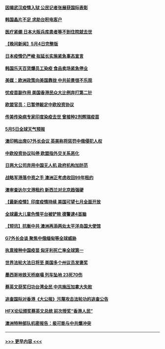 #### [因揭武汉疫情入狱 公民记者张展获国际表彰](../pages/prog202/a103111109.md?t=05051801) 
#### [韩国晶片不足 求助台积电客户](../pages/prog202/a103111106.md?t=05051801) 
#### [医疗紧绷 日本大阪兵库患者等不到住院就去世](../pages/prog202/a103111021.md?t=05051801) 
#### [【晚间新闻】5月4日完整版](../pages/prog202/a103110945.md?t=05051801) 
#### [日本疫情仍严峻 拟延长实施紧急事态宣言](../pages/prog202/a103110952.md?t=05051801) 
#### [韩国乐天百货爆员工染疫 食品卖场紧急停业](../pages/prog202/a103110941.md?t=05051801) 
#### [美媒：欧洲政策向美国靠拢 中共前景很不乐观](../pages/prog202/a103110503.md?t=05051801) 
#### [忧疫苗副作用 美国香港民众大比例弃打第二针](../pages/prog202/a103110801.md?t=05051801) 
#### [欧盟官员：已暂停敲定中欧投资协议](../pages/prog202/a103110812.md?t=05051801) 
#### [传美传染病专家印度染疫去世 曾接种2剂辉瑞疫苗](../pages/prog202/a103110732.md?t=05051801) 
#### [5月5日全球天气预报](../pages/prog202/a103110823.md?t=05051801) 
#### [澳印韩出席G7外长会议 英美称将惩罚中俄侵犯人权](../pages/prog202/a103110769.md?t=05051801) 
#### [中欧投资协议叫停 欧盟指外交关系恶化](../pages/prog202/a103110802.md?t=05051801) 
#### [日两大公司弃用中国无人机 政府机构加防范](../pages/prog202/a103110793.md?t=05051801) 
#### [战略军港落中资之手 澳洲正考虑收回99年租约](../pages/prog202/a103110711.md?t=05051801) 
#### [澳审查达尔文港租约 新西兰对北京趋强硬](../pages/prog202/a103110593.md?t=05051801) 
#### [【最新疫情】印度疫情持续 美国可望七月全面开放](../pages/prog202/a103110553.md?t=05051801) 
#### [全球最大儿童色情平台被铲除 德警逮4首脑](../pages/prog202/a103110733.md?t=05051801) 
#### [【短讯】抗衡中共 澳洲再添两处太平洋岛国大使馆](../pages/prog202/a103110698.md?t=05051801) 
#### [G7外长会谈 聚焦中俄缅甸等全球威胁](../pages/prog202/a103110701.md?t=05051801) 
#### [执意接种中国疫苗 匈牙利死亡率全球第一](../pages/prog202/a103110547.md?t=05051801) 
#### [世界法轮大法日将至 美国多个州议员发褒奖](../pages/prog202/a103110587.md?t=05051801) 
#### [墨西哥地铁天桥崩塌 列车坠地 23死70伤](../pages/prog202/a103110590.md?t=05051801) 
#### [蔡英文获奖归功台湾全民 中共施压加拿大失败](../pages/prog202/a103110535.md?t=05051801) 
#### [追查国际对香港《大公报》污蔑攻击法轮功的追查公告](../pages/prog202/a103110496.md?t=05051801) 
#### [HFX论坛颁奖蔡英文总统 前次授奖“香港人民”](../pages/prog202/a103110378.md?t=05051801) 
#### [澳洲特种部队机密报告：极可能与中共爆冲突](../pages/prog202/a103110356.md?t=05051801) 

----
#### [ >>> 更早内容 <<< ](../indexes/prog202-earlier.md)

